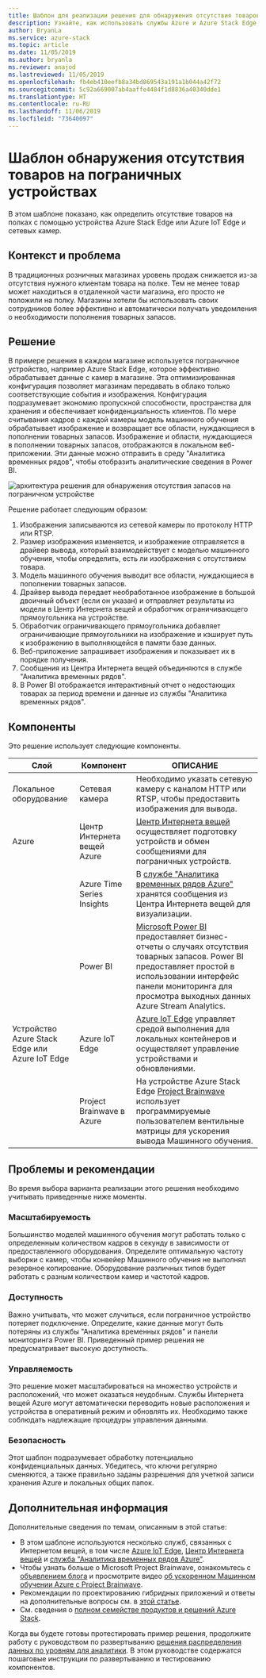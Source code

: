 ```yaml
---
title: Шаблон для реализации решения для обнаружения отсутствия товаров на пограничных устройствах с использованием Azure и Azure Stack Edge.
description: Узнайте, как использовать службы Azure и Azure Stack Edge, чтобы реализовать решение для обнаружения запасов.
author: BryanLa
ms.service: azure-stack
ms.topic: article
ms.date: 11/05/2019
ms.author: bryanla
ms.reviewer: anajod
ms.lastreviewed: 11/05/2019
ms.openlocfilehash: fb4eb410eefb8a34bd869543a191a1b044a42f72
ms.sourcegitcommit: 5c92a669007ab4aaffe4484f1d8836a40340dde1
ms.translationtype: HT
ms.contentlocale: ru-RU
ms.lasthandoff: 11/06/2019
ms.locfileid: "73640097"
---
```

# <a name="out-of-stock-detection-at-the-edge-pattern"></a>Шаблон обнаружения отсутствия товаров на пограничных устройствах

В этом шаблоне показано, как определить отсутствие товаров на полках с помощью устройства Azure Stack Edge или Azure IoT Edge и сетевых камер.

## <a name="context-and-problem"></a>Контекст и проблема

В традиционных розничных магазинах уровень продаж снижается из-за отсутствия нужного клиентам товара на полке. Тем не менее товар может находиться в отдаленной части магазина, его просто не положили на полку. Магазины хотели бы использовать своих сотрудников более эффективно и автоматически получать уведомления о необходимости пополнения товарных запасов.

## <a name="solution"></a>Решение

В примере решения в каждом магазине используется пограничное устройство, например Azure Stack Edge, которое эффективно обрабатывает данные с камер в магазине. Эта оптимизированная конфигурация позволяет магазинам передавать в облако только соответствующие события и изображения. Конфигурация подразумевает экономию пропускной способности, пространства для хранения и обеспечивает конфиденциальность клиентов. По мере считывания кадров с каждой камеры модель машинного обучения обрабатывает изображение и возвращает все области, нуждающиеся в пополнении товарных запасов. Изображение и области, нуждающиеся в пополнении товарных запасов, отображаются в локальном веб-приложении. Эти данные можно отправить в среду "Аналитика временных рядов", чтобы отобразить аналитические сведения в Power BI.

![архитектура решения для обнаружения отсутствия запасов на пограничном устройстве](media/pattern-out-of-stock-at-edge/solution-architecture.png)

Решение работает следующим образом:
1. Изображения записываются из сетевой камеры по протоколу HTTP или RTSP.
2. Размер изображения изменяется, и изображение отправляется в драйвер вывода, который взаимодействует с моделью машинного обучения, чтобы определить, есть ли изображения с отсутствием товара.
3. Модель машинного обучения выводит все области, нуждающиеся в пополнении товарных запасов.
4. Драйвер вывода передает необработанное изображение в большой двоичный объект (если он указан) и отправляет результаты из модели в Центр Интернета вещей и обработчик ограничивающего прямоугольника на устройстве.
5. Обработчик ограничивающего прямоугольника добавляет ограничивающие прямоугольники на изображение и кэширует путь к изображению в выполняющейся в памяти базе данных.
6. Веб-приложение запрашивает изображения и показывает их в порядке получения.
7. Сообщения из Центра Интернета вещей объединяются в службе "Аналитика временных рядов".
8. В Power BI отображается интерактивный отчет о недостающих товарах за период времени и данные из службы "Аналитика временных рядов".


## <a name="components"></a>Компоненты

Это решение использует следующие компоненты.

| Слой | Компонент | ОПИСАНИЕ |
|----------|-----------|-------------|
| Локальное оборудование | Сетевая камера | Необходимо указать сетевую камеру с каналом HTTP или RTSP, чтобы предоставить изображения для вывода. |
| Azure | Центр Интернета вещей Azure | [Центр Интернета вещей](/azure/iot-hub/) осуществляет подготовку устройств и обмен сообщениями для пограничных устройств. |
|  | Azure Time Series Insights | В [службе "Аналитика временных рядов Azure"](/azure/time-series-insights/) хранятся сообщения из Центра Интернета вещей для визуализации. |
|  | Power BI | [Microsoft Power BI](https://powerbi.microsoft.com/) предоставляет бизнес-отчеты о случаях отсутствия товарных запасов. Power BI предоставляет простой в использовании интерфейс панели мониторинга для просмотра выходных данных Azure Stream Analytics. |
| Устройство Azure Stack Edge или<br>Azure IoT Edge | Azure IoT Edge | [Azure IoT Edge](/azure/iot-edge/) управляет средой выполнения для локальных контейнеров и осуществляет управление устройствами и обновлениями.|
| | Project Brainwave в Azure | На устройстве Azure Stack Edge [Project Brainwave](https://blogs.microsoft.com/ai/build-2018-project-brainwave/) использует программируемые пользователем вентильные матрицы для ускорения вывода Машинного обучения.|

## <a name="issues-and-considerations"></a>Проблемы и рекомендации

Во время выбора варианта реализации этого решения необходимо учитывать приведенные ниже моменты.

### <a name="scalability"></a>Масштабируемость 

Большинство моделей машинного обучения могут работать только с определенным количеством кадров в секунду в зависимости от предоставленного оборудования. Определите оптимальную частоту выборки с камер, чтобы конвейер Машинного обучения не выполнял резервное копирование. Оборудование различных типов будет работать с разным количеством камер и частотой кадров.

### <a name="availability"></a>Доступность

Важно учитывать, что может случиться, если пограничное устройство потеряет подключение. Определите, какие данные могут быть потеряны из службы "Аналитика временных рядов" и панели мониторинга Power BI. Приведенный пример решения не предусматривает высокую доступность.

### <a name="manageability"></a>Управляемость

Это решение может масштабироваться на множество устройств и расположений, что может оказаться неудобным. Службы Интернета вещей Azure могут автоматически переводить новые расположения и устройства в оперативный режим и обновлять их. Необходимо также соблюдать надлежащие процедуры управления данными.

### <a name="security"></a>Безопасность

Этот шаблон подразумевает обработку потенциально конфиденциальных данных. Убедитесь, что ключи регулярно сменяются, а также правильно заданы разрешения для учетной записи хранения Azure и локальных общих папок. 

## <a name="next-steps"></a>Дополнительная информация

Дополнительные сведения по темам, описанным в этой статье:
- В этом шаблоне используются несколько служб, связанных с Интернетом вещей, в том числе [Azure IoT Edge](/azure/iot-edge/), [Центр Интернета вещей](/azure/iot-hub/) и [служба "Аналитика временных рядов Azure"](/azure/time-series-insights/).
- Чтобы узнать больше о Microsoft Project Brainwave, ознакомьтесь с [объявлением блога](https://blogs.microsoft.com/ai/build-2018-project-brainwave/) и просмотрите видео [об ускоренном Машинном обучении Azure с Project Brainwave](https://www.youtube.com/watch?v=DJfMobMjCX0).
- Рекомендации по проектированию гибридных приложений и ответы на дополнительные вопросы см. в [этой статье](overview-app-design-considerations.md).
- См. сведения о [полном семействе продуктов и решений Azure Stack](/azure-stack).

Когда вы будете готовы протестировать пример решения, продолжите работу с руководством по развертыванию [решения распределения данных по уровням для аналитики](https://aka.ms/edgeinferencingdeploy). В этом руководстве содержатся пошаговые инструкции по развертыванию и тестированию компонентов.